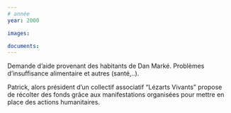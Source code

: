 ```yaml
---
# année
year: 2000

images:

documents:
---
```


Demande d’aide provenant des habitants de Dan Marké. Problèmes d’insuffisance alimentaire et autres (santé,..).

Patrick, alors président d’un collectif associatif “Lézarts Vivants” propose de récolter des fonds grâce aux manifestations organisées pour mettre en place des actions humanitaires.
